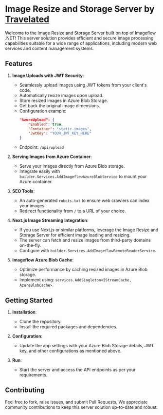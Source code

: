 # Image Resize and Storage Server by [Travelated](https://www.travelated.com/)

Welcome to the Image Resize and Storage Server built on top of Imageflow .NET! This server solution provides efficient and secure image processing capabilities suitable for a wide range of applications, including modern web services and content management systems.

## Features

1. **Image Uploads with JWT Security**:
    - Seamlessly upload images using JWT tokens from your client's code.
    - Automatically resize images upon upload.
    - Store resized images in Azure Blob Storage.
    - Get back the original image dimensions.
    - Configuration example:
      ```json
      "AzureUpload": {
          "Enabled": true,
          "Container": "static-images",
          "JwtKey": "YOUR_JWT_KEY_HERE"
      }
      ```
    - Endpoint: `/api/upload`

2. **Serving Images from Azure Container**:
    - Serve your images directly from Azure Blob storage.
    - Integrate easily with `builder.Services.AddImageflowAzureBlobService` to mount your Azure container.

3. **SEO Tools**:
    - An auto-generated `robots.txt` to ensure web crawlers can index your images.
    - Redirect functionality from `/` to a URL of your choice.

4. **Next.js Image Streaming Integration**:
    - If you use Next.js or similar platforms, leverage the Image Resize and Storage Server for efficient image loading and resizing.
    - The server can fetch and resize images from third-party domains on-the-fly.
    - Configure with `builder.Services.AddImageflowRemoteReaderService`.

5. **Imageflow Azure Blob Cache**:
    - Optimize performance by caching resized images in Azure Blob storage.
    - Implement using: `services.AddSingleton<IStreamCache, AzureBlobCache>`.

## Getting Started

1. **Installation**:
    - Clone the repository.
    - Install the required packages and dependencies.

2. **Configuration**:
    - Update the app settings with your Azure Blob Storage details, JWT key, and other configurations as mentioned above.

3. **Run**:
    - Start the server and access the API endpoints as per your requirements.

## Contributing

Feel free to fork, raise issues, and submit Pull Requests. We appreciate community contributions to keep this server solution up-to-date and robust.

